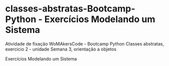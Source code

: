 # classes-abstratas-Bootcamp-Python - Exercícios Modelando um Sistema

Atividade de fixação WoMAkersCode - Bootcamp Python 
Classes abstratas, exercicio 2 - unidade Semana 3, orientação a objetos

Exercícios Modelando um Sistema
